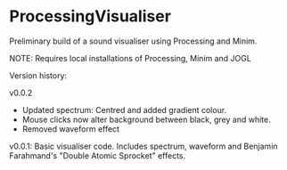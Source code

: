 # ProcessingVisualiser
Preliminary build of a sound visualiser using Processing and Minim.

NOTE: Requires local installations of Processing, Minim and JOGL


Version history:

v0.0.2
- Updated spectrum: Centred and added gradient colour.
- Mouse clicks now alter background between black, grey and white.
- Removed waveform effect

v0.0.1: Basic visualiser code. Includes spectrum, waveform and Benjamin Farahmand's "Double Atomic Sprocket" effects.
